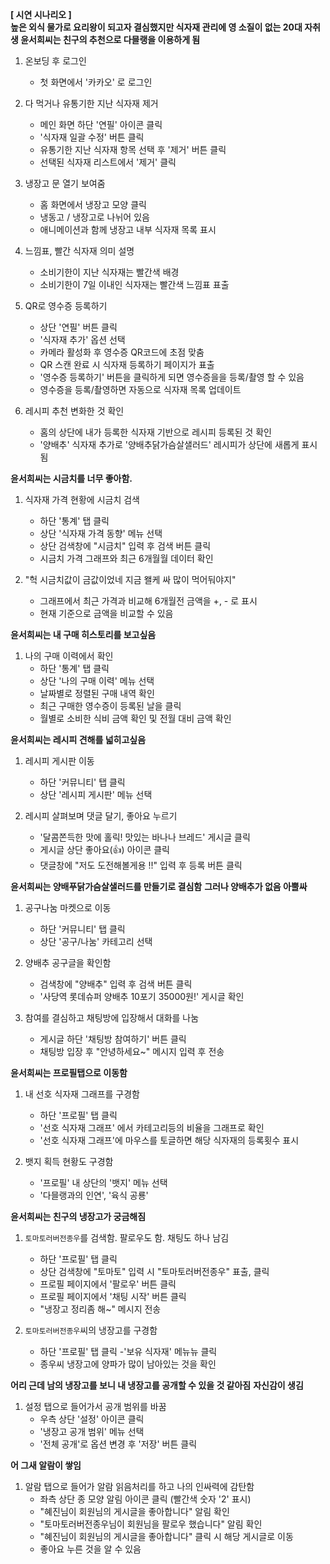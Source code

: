 
**[ 시연 시나리오 ]** <br>
**높은 외식 물가로 요리왕이 되고자 결심했지만 식자재 관리에 영 소질이 없는 20대 자취생 윤서희씨는 친구의 추천으로 다믈랭을 이용하게 됨**

1. 온보딩 후 로그인
   - 첫 화면에서 '카카오' 로 로그인

2. 다 먹거나 유통기한 지난 식자재 제거
   - 메인 화면 하단 '연필' 아이콘 클릭
   - '식자재 일괄 수정' 버튼 클릭
   - 유통기한 지난 식자재 항목 선택 후 '제거' 버튼 클릭
   - 선택된 식자재 리스트에서 '제거' 클릭

3. 냉장고 문 열기 보여줌
   - 홈 화면에서 냉장고 모양 클릭
   - 냉동고 / 냉장고로 나뉘어 있음
   - 애니메이션과 함께 냉장고 내부 식자재 목록 표시

4. 느낌표, 빨간 식자재 의미 설명
   - 소비기한이 지난 식자재는 빨간색 배경
   - 소비기한이 7일 이내인 식자재는 빨간색 느낌표 표출

5. QR로 영수증 등록하기
   - 상단 '연필' 버튼 클릭
   - '식자재 추가' 옵션 선택
   - 카메라 활성화 후 영수증 QR코드에 초점 맞춤
   - QR 스캔 완료 시 식자재 등록하기 페이지가 표출
   - '영수증 등록하기' 버튼을 클릭하게 되면 영수증을을 등록/촬영 할 수 있음
   - 영수증을 등록/촬영하면 자동으로 식자재 목록 업데이트

6. 레시피 추천 변화한 것 확인
   - 홈의 상단에 내가 등록한 식자재 기반으로 레시피 등록된 것 확인
   - '양배추' 식자재 추가로 '양배추닭가슴살샐러드' 레시피가 상단에 새롭게 표시됨

**윤서희씨는 시금치를 너무 좋아함.**

1. 식자재 가격 현황에 시금치 검색
   - 하단 '통계' 탭 클릭
   - 상단 '식자재 가격 동향' 메뉴 선택
   - 상단 검색창에 "시금치" 입력 후 검색 버튼 클릭
   - 시금치 가격 그래프와 최근 6개월월 데이터 확인

2. "헉 시금치값이 금값이었네 지금 왤케 싸 많이 먹어둬야지"
   - 그래프에서 최근 가격과 비교해 6개월전 금액을 +, - 로 표시
   - 현재 기준으로 금액을 비교할 수 있음

**윤서희씨는 내 구매 히스토리를 보고싶음**

1. 나의 구매 이력에서 확인
   - 하단 '통계' 탭 클릭
   - 상단 '나의 구매 이력' 메뉴 선택
   - 날짜별로 정렬된 구매 내역 확인
   - 최근 구매한 영수증이 등록된 날을 클릭
   - 월별로 소비한 식비 금액 확인 및 전월 대비 금액 확인

**윤서희씨는 레시피 견해를 넓히고싶음**

1. 레시피 게시판 이동
   - 하단 '커뮤니티' 탭 클릭
   - 상단 '레시피 게시판' 메뉴 선택

2. 레시피 살펴보며 댓글 달기, 좋아요 누르기
   - '달콤쫀득한 맛에 홀릭! 맛있는 바나나 브레드' 게시글 클릭
   - 게시글 상단 좋아요(👍) 아이콘 클릭
   - 댓글창에 "저도 도전해볼게용 !!" 입력 후 등록 버튼 클릭

**윤서희씨는 양배푸닭가슴살샐러드를 만들기로 결심함**
**그러나 양배추가 없음 아뿔싸**

1. 공구나눔 마켓으로 이동
   - 하단 '커뮤니티' 탭 클릭
   - 상단 '공구/나눔' 카테고리 선택

2. 양배추 공구글을 확인함
   - 검색창에 "양배추" 입력 후 검색 버튼 클릭
   - '사당역 롯데슈퍼 양배추 10포기 35000원!' 게시글 확인

3. 참여를 결심하고 채팅방에 입장해서 대화를 나눔
   - 게시글 하단 '채팅방 참여하기' 버튼 클릭
   - 채팅방 입장 후 "안녕하세요~" 메시지 입력 후 전송

**윤서희씨는 프로필탭으로 이동함**

1. 내 선호 식자재 그래프를 구경함
   - 하단 '프로필' 탭 클릭
   - '선호 식자재 그래프' 에서 카테고리등의 비율을 그래프로 확인
   - '선호 식자재 그래프'에 마우스를 토글하면 해당 식자재의 등록횟수 표시

2. 뱃지 획득 현황도 구경함
   - '프로필' 내 상단의 '뱃지' 메뉴 선택
   - '다믈랭과의 인연', '육식 공룡'

**윤서희씨는 친구의 냉장고가 궁금해짐**

1. `토마토러버전종우`를 검색함. 팔로우도 함. 채팅도 하나 남김
   - 하단 '프로필' 탭 클릭
   - 상단 검색창에 "토마토" 입력 시 "토마토러버전종우" 표출, 클릭
   - 프로필 페이지에서 '팔로우' 버튼 클릭
   - 프로필 페이지에서 '채팅 시작' 버튼 클릭
   - "냉장고 정리좀 해~" 메시지 전송

2. `토마토러버전종우`씨의 냉장고를 구경함
   - 하단 '프로필' 탭 클릭
   -'보유 식자재' 메뉴뉴 클릭
   - 종우씨 냉장고에 양파가 많이 남아있는 것을 확인

**어리 근데 남의 냉장고를 보니 내 냉장고를 공개할 수 있을 것 같아짐**
**자신감이 생김**

1. 설정 탭으로 들어가서 공개 범위를 바꿈
   - 우측 상단 '설정' 아이콘 클릭
   - '냉장고 공개 범위' 메뉴 선택
   - '전체 공개'로 옵션 변경 후 '저장' 버튼 클릭

**어 그새 알람이 쌓임**

1. 알람 탭으로 들어가 알람 읽음처리를 하고 나의 인싸력에 감탄함
   - 좌측 상단 종 모양 알림 아이콘 클릭 (빨간색 숫자 '2' 표시)
   - "혜진님이 회원님의 게시글을 좋아합니다" 알림 확인
   - "토마토러버전종우님이 회원님을 팔로우 했습니다" 알림 확인
   - "혜진님이 회원님의 게시글을 좋아합니다" 클릭 시 해당 게시글로 이동
   - 좋아요 누른 것을 알 수 있음
